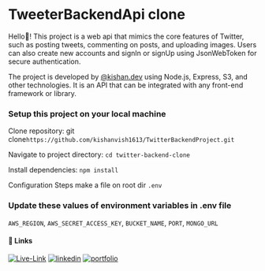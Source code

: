 # TweeterBackendApi clone

Hello👋!
This project is a web api that mimics the core features of Twitter, such as posting tweets, commenting on posts, and uploading images. Users can also create new accounts and signIn or signUp using JsonWebToken for secure authentication.

The project is developed by  [@kishan.dev](https://kishan-dev.onrender.com/) using Node.js, Express, S3, and other technologies. It is an API that can be integrated with any front-end framework or library.


### Setup this project on your local machine

Clone repository: git clone`https://github.com/kishanvish1613/TwitterBackendProject.git`

Navigate to project directory: `cd twitter-backend-clone`

Install dependencies: `npm install`

Configuration Steps
make a file on root dir `.env`

### Update these values of environment variables in .env file

`AWS_REGION`, `AWS_SECRET_ACCESS_KEY`, `BUCKET_NAME`, `PORT`, `MONGO_URL`

#### 🔗 Links

[![Live-Link](https://img.shields.io/badge/Live_link-lavender?style=for-the-badge&logoColor=white&B)](https://twitterbackendproject.onrender.com/)
[![linkedin](https://img.shields.io/badge/linkedin-0A66C2?style=for-the-badge&logo=linkedin&logoColor=white)](https://www.linkedin.com/in/kishan-vishwakarma-36011025b )
[![portfolio](https://img.shields.io/badge/my_portfolio-000?style=for-the-badge&logo=ko-fi&logoColor=white)](https://kishan-dev.onrender.com/)



